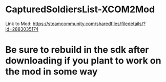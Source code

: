 # CapturedSoldiersList-XCOM2Mod
Link to Mod: https://steamcommunity.com/sharedfiles/filedetails/?id=2883035174
# Be sure to rebuild in the sdk after downloading if you plant to work on the mod in some way
